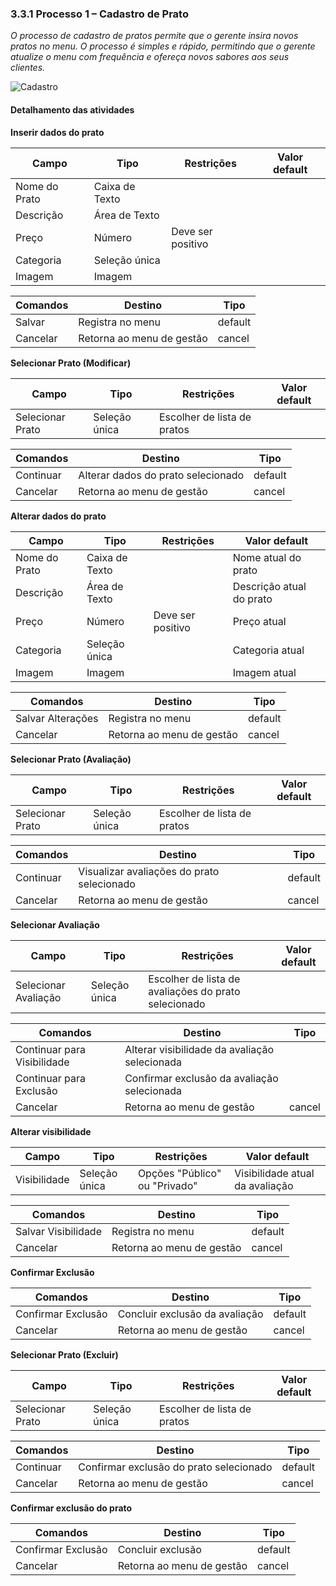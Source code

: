 ### 3.3.1 Processo 1 – Cadastro de Prato

_O processo de cadastro de pratos permite que o gerente insira novos pratos no menu. O processo é simples e rápido, permitindo que o gerente atualize o menu com frequência e ofereça novos sabores aos seus clientes._

![Cadastro](https://github.com/ICEI-PUC-Minas-PPLES-TI/plf-es-2024-1-ti2-1372100-grupo-4-restaurante/assets/103607467/8ce11494-2d00-4084-a977-b068bc8a4f0c)


#### Detalhamento das atividades


**Inserir dados do prato**

| **Campo**       | **Tipo**         | **Restrições** | **Valor default** |
| ---             | ---              | ---            | ---               |
| Nome do Prato | Caixa de Texto  |                |                   |
| Descrição |	Área de Texto	|                |                   |
| Preço | Número  | Deve ser positivo |                |
| Categoria |	Seleção única	|  |           |
| Imagem |	Imagem	|  |           |


| **Comandos**         |  **Destino**                   | **Tipo** |
| ---                  | ---                            | ---               |
| Salvar | Registra no menu  | default |
| Cancelar | Retorna ao menu de gestão | cancel |


**Selecionar Prato (Modificar)**

**Campo** | **Tipo** | **Restrições** | **Valor default**
--- | --- | --- | ---
Selecionar Prato | Seleção única | Escolher de lista de pratos | 

**Comandos** | **Destino** | **Tipo**
--- | --- | ---
Continuar | Alterar dados do prato selecionado | default
Cancelar | Retorna ao menu de gestão | cancel


**Alterar dados do prato**

**Campo** | **Tipo** | **Restrições** | **Valor default**
--- | --- | --- | ---
Nome do Prato | Caixa de Texto | | Nome atual do prato
Descrição | Área de Texto | | Descrição atual do prato
Preço | Número | Deve ser positivo | Preço atual
Categoria | Seleção única | | Categoria atual
Imagem | Imagem | | Imagem atual

**Comandos** | **Destino** | **Tipo**
--- | --- | ---
Salvar Alterações | Registra no menu | default
Cancelar | Retorna ao menu de gestão | cancel


**Selecionar Prato (Avaliação)**

**Campo** | **Tipo** | **Restrições** | **Valor default**
--- | --- | --- | ---
Selecionar Prato | Seleção única | Escolher de lista de pratos | 

**Comandos** | **Destino** | **Tipo**
--- | --- | ---
Continuar | Visualizar avaliações do prato selecionado | default
Cancelar | Retorna ao menu de gestão | cancel


**Selecionar Avaliação**

**Campo** | **Tipo** | **Restrições** | **Valor default**
--- | --- | --- | ---
Selecionar Avaliação | Seleção única | Escolher de lista de avaliações do prato selecionado | 

**Comandos** | **Destino** | **Tipo**
--- | --- | ---
Continuar para Visibilidade | Alterar visibilidade da avaliação selecionada | 
Continuar para Exclusão | Confirmar exclusão da avaliação selecionada | 
Cancelar | Retorna ao menu de gestão | cancel


**Alterar visibilidade**

**Campo** | **Tipo** | **Restrições** | **Valor default**
--- | --- | --- | ---
Visibilidade | Seleção única | Opções "Público" ou "Privado" | Visibilidade atual da avaliação

**Comandos** | **Destino** | **Tipo**
--- | --- | ---
Salvar Visibilidade | Registra no menu | default
Cancelar | Retorna ao menu de gestão | cancel


**Confirmar Exclusão**

**Comandos** | **Destino** | **Tipo**
--- | --- | ---
Confirmar Exclusão | Concluir exclusão da avaliação | default
Cancelar | Retorna ao menu de gestão | cancel


**Selecionar Prato (Excluir)**

**Campo** | **Tipo** | **Restrições** | **Valor default**
--- | --- | --- | ---
Selecionar Prato | Seleção única | Escolher de lista de pratos | 

**Comandos** | **Destino** | **Tipo**
--- | --- | ---
Continuar | Confirmar exclusão do prato selecionado | default
Cancelar | Retorna ao menu de gestão | cancel


**Confirmar exclusão do prato**

**Comandos** | **Destino** | **Tipo**
--- | --- | ---
Confirmar Exclusão | Concluir exclusão | default
Cancelar | Retorna ao menu de gestão | cancel
